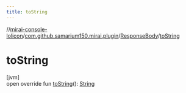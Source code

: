 ```yaml
---
title: toString
---
```

//[mirai-console-lolicon](../../../index.html)/[com.github.samarium150.mirai.plugin](../index.html)/[ResponseBody](index.html)/[toString](to-string.html)



# toString



[jvm]\
open override fun [toString](to-string.html)(): [String](https://kotlinlang.org/api/latest/jvm/stdlib/kotlin/-string/index.html)




